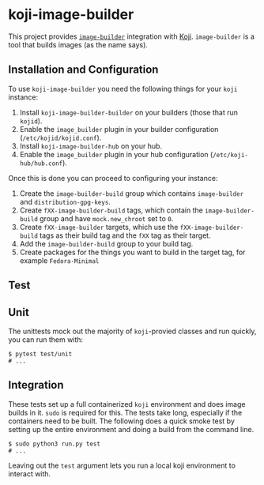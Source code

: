 # koji-image-builder

This project provides [`image-builder`](https://github.com/osbuild/image-builder-cli) integration with [Koji](https://pagure.io/koji). `image-builder` is a tool that builds images (as the name says).

## Installation and Configuration

To use `koji-image-builder` you need the following things for your `koji` instance:

1. Install `koji-image-builder-builder` on your builders (those that run `kojid`).
2. Enable the `image_builder` plugin in your builder configuration (`/etc/kojid/kojid.conf`).
3. Install `koji-image-builder-hub` on your hub.
2. Enable the `image_builder` plugin in your hub configuration (`/etc/koji-hub/hub.conf`).

Once this is done you can proceed to configuring your instance:

1. Create the `image-builder-build` group which contains `image-builder` and `distribution-gpg-keys`.
2. Create `fXX-image-builder-build` tags, which contain the `image-builder-build` group and have `mock.new_chroot` set to `0`.
3. Create `fXX-image-builder` targets, which use the `fXX-image-builder-build` tags as their build tag and the `fXX` tag as their target.
4. Add the `image-builder-build` group to your build tag.
4. Create packages for the things you want to build in the target tag, for example `Fedora-Minimal`

## Test

## Unit

The unittests mock out the majority of `koji`-provied classes and run quickly, you can run them with:

```console
$ pytest test/unit
# ...
```

## Integration

These tests set up a full containerized `koji` environment and does image builds in it. `sudo` is required for this. The tests take long, especially if the containers need to be built. The following does a quick smoke test by setting up the entire environment and doing a build from the command line.

```console
$ sudo python3 run.py test
# ...
```

Leaving out the `test` argument lets you run a local koji environment to interact with.
